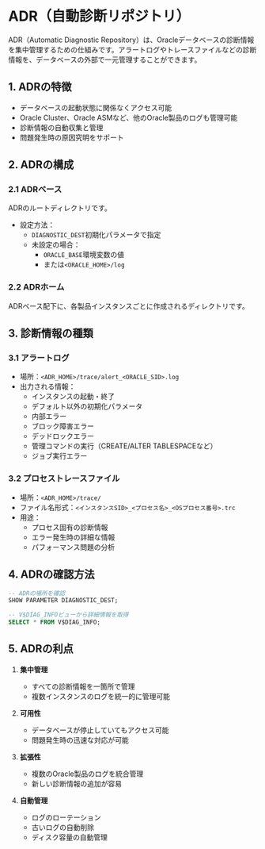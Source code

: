 # ADR（自動診断リポジトリ）
ADR（Automatic Diagnostic Repository）は、Oracleデータベースの診断情報を集中管理するための仕組みです。アラートログやトレースファイルなどの診断情報を、データベースの外部で一元管理することができます。
## 1. ADRの特徴
- データベースの起動状態に関係なくアクセス可能
- Oracle Cluster、Oracle ASMなど、他のOracle製品のログも管理可能
- 診断情報の自動収集と管理
- 問題発生時の原因究明をサポート
## 2. ADRの構成
### 2.1 ADRベース
ADRのルートディレクトリです。

- 設定方法：
  - `DIAGNOSTIC_DEST`初期化パラメータで指定
  - 未設定の場合：
    - `ORACLE_BASE`環境変数の値
    - または`<ORACLE_HOME>/log`

### 2.2 ADRホーム
ADRベース配下に、各製品インスタンスごとに作成されるディレクトリです。

## 3. 診断情報の種類

### 3.1 アラートログ
- 場所：`<ADR_HOME>/trace/alert_<ORACLE_SID>.log`
- 出力される情報：
  - インスタンスの起動・終了
  - デフォルト以外の初期化パラメータ
  - 内部エラー
  - ブロック障害エラー
  - デッドロックエラー
  - 管理コマンドの実行（CREATE/ALTER TABLESPACEなど）
  - ジョブ実行エラー

### 3.2 プロセストレースファイル
- 場所：`<ADR_HOME>/trace/`
- ファイル名形式：`<インスタンスSID>_<プロセス名>_<OSプロセス番号>.trc`
- 用途：
  - プロセス固有の診断情報
  - エラー発生時の詳細な情報
  - パフォーマンス問題の分析

## 4. ADRの確認方法

```sql
-- ADRの場所を確認
SHOW PARAMETER DIAGNOSTIC_DEST;

-- V$DIAG_INFOビューから詳細情報を取得
SELECT * FROM V$DIAG_INFO;
```

## 5. ADRの利点

1. **集中管理**
   - すべての診断情報を一箇所で管理
   - 複数インスタンスのログを統一的に管理可能

2. **可用性**
   - データベースが停止していてもアクセス可能
   - 問題発生時の迅速な対応が可能

3. **拡張性**
   - 複数のOracle製品のログを統合管理
   - 新しい診断情報の追加が容易

4. **自動管理**
   - ログのローテーション
   - 古いログの自動削除
   - ディスク容量の自動管理